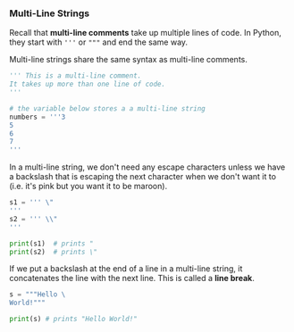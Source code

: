 ### Multi-Line Strings

Recall that **multi-line comments** take up multiple lines of code. In Python, they start with `'''` or `"""` and end the same way.

Multi-line strings share the same syntax as multi-line comments. 

```python
''' This is a multi-line comment.
It takes up more than one line of code.
'''

# the variable below stores a a multi-line string
numbers = '''3
5
6
7
'''  
```
In a multi-line string, we don't need any escape characters unless we have a backslash that is escaping the next character when we don't want it to (i.e. it's pink but you want it to be maroon).

```python
s1 = ''' \"
'''
s2 = ''' \\"
'''

print(s1)  # prints "
print(s2)  # prints \"
```

If we put a backslash at the end of a line in a multi-line string, it concatenates the line with the next line. This is called a **line break**.

```python
s = """Hello \
World!"""

print(s) # prints "Hello World!"
```
